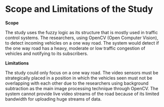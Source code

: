 # Scope and Limitations of the Study

**Scope**

The study uses the fuzzy logic as its structure that is mostly 
used in traffic control systems. The researchers, using OpenCV 
(Open Computer Vision), to detect incoming vehicles on a one 
way road. The system would detect if the one way road has a heavy, 
moderate or low traffic congestion of vehicles and notifying to its 
subscribers.


**Limitations**

The study could only focus on a one way road. The video sensors
must be strategically placed in a position in which the vehicles 
seen must not be overlapping with each other due to the researchers 
using background subtraction as the main image processing technique 
through OpenCV. The system cannot provide live video streams of 
the road because of its limited bandwidth for uploading huge 
streams of data.